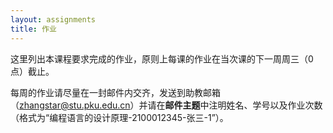 ```yaml
---
layout: assignments
title: 作业
---
```


这里列出本课程要求完成的作业，原则上每课的作业在当次课的下一周周三（0点）截止。

每周的作业请尽量在一封邮件内交齐，发送到助教邮箱（zhangstar@stu.pku.edu.cn）并请在**邮件主题**中注明姓名、学号以及作业次数（格式为“编程语言的设计原理-2100012345-张三-1”）。
